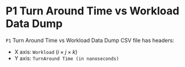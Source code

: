 # P1 Turn Around Time vs Workload Data Dump

`P1` Turn Around Time vs Workload Data Dump CSV file has headers:

- X axis: `Workload` $(i \times j \times k)$
- Y axis: `TurnAround Time (in nanoseconds)`
